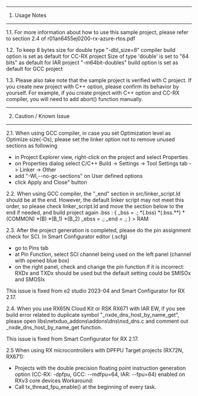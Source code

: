 ---------------
1. Usage Notes
---------------
1.1. For more information about how to use this sample project, 
please refer to section 2.4 of r01an6455ej0200-rx-azure-rtos.pdf

1.2. To keep 8 bytes size for double type
 "-dbl_size=8" compiler build option is set as default for CC-RX project
 Size of type 'double' is set to "64 bits" as default for IAR project
 "-m64bit-doubles" build option is set as default for GCC project

1.3. Please also take note that the sample project is verified with C project.
If you create new project with C++ option, please confirm its behavior by yourself.
For example, if you create project with C++ option and CC-RX compiler, you will need to add abort() function manually.

------------------------
2. Caution / Known Issue
------------------------
2.1. When using GCC compiler, in case you set Optimization level as Optimize size(-Os), please set the linker option not to remove unused sections as following
- in Project Explorer view, right-click on the project and select Properties
- on Properties dialog select C/C++ Build -> Settings -> Tool Settings tab -> Linker -> Other
- add "-Wl,--no-gc-sections" on User defined options
- click Apply and Close" button

2.2. When using GCC compiler, the "_end" section in src/linker_script.ld should be at the end. However, the default linker script may not meet this order, so please check linker_script.ld and move the section below to the end if needed, and build project again
.bss :
{
	_bss = .;
	*(.bss)
	*(.bss.**)
	*(COMMON)
	*(B)
	*(B_1)
	*(B_2)
	_ebss = .;
	_end = .;
} > RAM

2.3. After the project generation is completed, please do the pin assignment check for SCI.
In Smart Configurator editor (<projectname>.scfg)
- go to Pins tab
- at Pin Function, select SCI channel being used on the left panel (channel with opened blue box)
- on the right panel, check and change the pin function if it is incorrect: 
  RXDx and TXDx should be used but the default setting could be SMISOx and SMOSIx

This issue is fixed from e2 studio 2023-04 and Smart Configurator for RX 2.17.

2.4. When you use RX65N Cloud Kit or RSK RX671 with IAR EW,
if you see build error related to duplicate symbol "_nxde_dns_host_by_name_get",
please open libs\netxduo_addons\addons\dns\nxd_dns.c and comment out _nxde_dns_host_by_name_get function.

This issue is fixed from Smart Configurator for RX 2.17.

2.5 When using RX microcontrollers with DPFPU
Target projects (RX72N, RX671):
- Projects with the double precision floating point instruction generation option (CC-RX: -dpfpu, GCC: --mdfpu=64, IAR: --fpu=64) enabled on RXv3 core devices
Workaround:
- Call tx_thread_fpu_enable() at the beginning of every task.